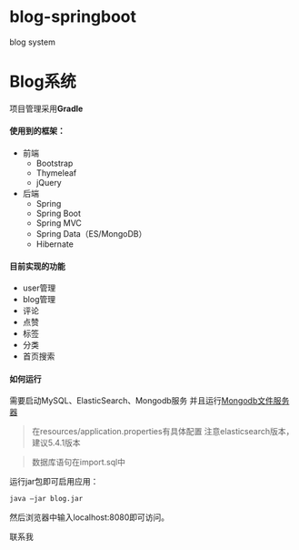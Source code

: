 # blog-springboot
blog system
# Blog系统
项目管理采用**Gradle**
#### 使用到的框架：
- 前端
    - Bootstrap
    - Thymeleaf
    - jQuery
- 后端
    - Spring
    - Spring Boot
    - Spring MVC
    - Spring Data（ES/MongoDB）
    - Hibernate
#### 目前实现的功能
- user管理
- blog管理
- 评论
- 点赞
- 标签
- 分类
- 首页搜索
#### 如何运行
需要启动MySQL、ElasticSearch、Mongodb服务
并且运行[Mongodb文件服务器](https://github.com/SoYoung-zzy/MongoDB-file-server)
> 在resources/application.properties有具体配置
> 注意elasticsearch版本，建议5.4.1版本

> 数据库语句在import.sql中

运行jar包即可启用应用：
```bash
java —jar blog.jar
```
然后浏览器中输入localhost:8080即可访问。

联系我
